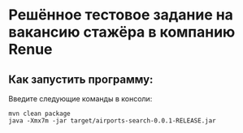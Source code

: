 # Решённое тестовое задание на вакансию стажёра в компанию Renue

## Как запустить программу:

Введите следующие команды в консоли:

```
mvn clean package
java -Xmx7m -jar target/airports-search-0.0.1-RELEASE.jar
```

